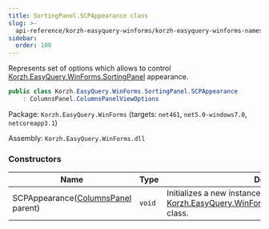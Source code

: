 ```yaml
---
title: SortingPanel.SCPAppearance class
slug: >-
  api-reference/korzh-easyquery-winforms/korzh-easyquery-winforms-namespace/sortingpanel-scpappearance-class
sidebar:
  order: 100
---
```


Represents set of options which allows to control [Korzh.EasyQuery.WinForms.SortingPanel](///easyquery/docs/api-reference/korzh-easyquery-winforms/korzh-easyquery-winforms-namespace/sortingpanel-class) appearance.
```csharp
public class Korzh.EasyQuery.WinForms.SortingPanel.SCPAppearance
    : ColumnsPanel.ColumnsPanelViewOptions

```
Package: `Korzh.EasyQuery.WinForms` (targets: `net461`, `net5.0-windows7.0`, `netcoreapp3.1`)

Assembly: `Korzh.EasyQuery.WinForms.dll`

### Constructors

| Name | Type | Description | 
| --- | --- | --- | 
| SCPAppearance([ColumnsPanel](///easyquery/docs/api-reference/korzh-easyquery-winforms/korzh-easyquery-winforms-namespace/columnspanel-class) parent) | `void` | Initializes a new instance of the [Korzh.EasyQuery.WinForms.SortingPanel.SCPAppearance](///easyquery/docs/api-reference/korzh-easyquery-winforms/korzh-easyquery-winforms-namespace/sortingpanel-class) class. |
